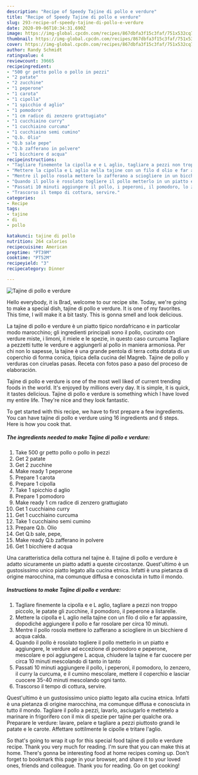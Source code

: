 ```yaml
---
description: "Recipe of Speedy Tajine di pollo e verdure"
title: "Recipe of Speedy Tajine di pollo e verdure"
slug: 293-recipe-of-speedy-tajine-di-pollo-e-verdure
date: 2020-09-06T10:34:31.690Z
image: https://img-global.cpcdn.com/recipes/867dbfa3f15c3faf/751x532cq70/tajine-di-pollo-e-verdure-recipe-main-photo.jpg
thumbnail: https://img-global.cpcdn.com/recipes/867dbfa3f15c3faf/751x532cq70/tajine-di-pollo-e-verdure-recipe-main-photo.jpg
cover: https://img-global.cpcdn.com/recipes/867dbfa3f15c3faf/751x532cq70/tajine-di-pollo-e-verdure-recipe-main-photo.jpg
author: Randy Schmidt
ratingvalue: 4
reviewcount: 39665
recipeingredient:
- "500 gr petto pollo o pollo in pezzi"
- "2 patate"
- "2 zucchine"
- "1 peperone"
- "1 carota"
- "1 cipolla"
- "1 spicchio d aglio"
- "1 pomodoro"
- "1 cm radice di zenzero grattugiato"
- "1 cucchiaino curry"
- "1 cucchiaino curcuma"
- "1 cucchiaino semi cumino"
- "Q.b. Olio"
- "Q.b sale pepe"
- "Q.b zafferano in polvere"
- "1 bicchiere d acqua"
recipeinstructions:
- "Tagliare finemente la cipolla e e L aglio, tagliare a pezzi non troppo piccolo, le patate gli zucchine, il pomodoro, il peperone a listarelle."
- "Mettere la cipolla e L aglio nella tajine con un filo d olio e far appassire, dopodiché aggiungere il pollo e far rosolare per circa 10 minuti."
- "Mentre il pollo rosola mettere lo zafferano a sciogliere in un bicchiere d acqua calda."
- "Quando il pollo è rosolato togliere il pollo metterlo in un piatto e aggiungere, le verdure ad eccezione di pomodoro e peperone, mescolare e poi aggiungere L acqua, chiudere la tajine e far cuocere per circa 10 minuti mescolando di tanto in tanto"
- "Passati 10 minuti aggiungere il pollo, i peperoni, il pomodoro, lo zenzero, il curry la curcuma, e il cumino mescolare, mettere il coperchio e lasciar cuocere 35-40 minuti mescolando ogni tanto."
- "Trascorso il tempo di cottura, servire."
categories:
- Recipe
tags:
- tajine
- di
- pollo

katakunci: tajine di pollo 
nutrition: 264 calories
recipecuisine: American
preptime: "PT39M"
cooktime: "PT52M"
recipeyield: "3"
recipecategory: Dinner

---
```



![Tajine di pollo e verdure](https://img-global.cpcdn.com/recipes/867dbfa3f15c3faf/751x532cq70/tajine-di-pollo-e-verdure-recipe-main-photo.jpg)

Hello everybody, it is Brad, welcome to our recipe site. Today, we're going to make a special dish, tajine di pollo e verdure. It is one of my favorites. This time, I will make it a bit tasty. This is gonna smell and look delicious.

La tajine di pollo e verdure è un piatto tipico nordafricano e in particolar modo marocchino; gli ingredienti principali sono il pollo, cucinato con verdure miste, i limoni, il miele e le spezie, in questo caso curcuma Tagliare a pezzetti tutte le verdure e aggiungerli al pollo in maniera armoniosa. Per chi non lo sapesse, la tajine è una grande pentola di terra cotta dotata di un coperchio di forma conica, tipica della cucina del Magreb. Tajine de pollo y verduras con ciruelas pasas. Receta con fotos paso a paso del proceso de elaboración.

Tajine di pollo e verdure is one of the most well liked of current trending foods in the world. It's enjoyed by millions every day. It is simple, it is quick, it tastes delicious. Tajine di pollo e verdure is something which I have loved my entire life. They're nice and they look fantastic.


To get started with this recipe, we have to first prepare a few ingredients. You can have tajine di pollo e verdure using 16 ingredients and 6 steps. Here is how you cook that.

<!--inarticleads1-->

##### The ingredients needed to make Tajine di pollo e verdure:

1. Take 500 gr petto pollo o pollo in pezzi
1. Get 2 patate
1. Get 2 zucchine
1. Make ready 1 peperone
1. Prepare 1 carota
1. Prepare 1 cipolla
1. Take 1 spicchio d aglio
1. Prepare 1 pomodoro
1. Make ready 1 cm radice di zenzero grattugiato
1. Get 1 cucchiaino curry
1. Get 1 cucchiaino curcuma
1. Take 1 cucchiaino semi cumino
1. Prepare Q.b. Olio
1. Get Q.b sale, pepe,
1. Make ready Q.b zafferano in polvere
1. Get 1 bicchiere d acqua


Una caratteristica della cottura nel tajine è. Il tajine di pollo e verdure è adatto sicuramente un piatto adatti a queste circostanze. Quest&#39;ultimo è un gustosissimo unico piatto legato alla cucina etnica. Infatti è una pietanza di origine marocchina, ma comunque diffusa e conosciuta in tutto il mondo. 

<!--inarticleads2-->

##### Instructions to make Tajine di pollo e verdure:

1. Tagliare finemente la cipolla e e L aglio, tagliare a pezzi non troppo piccolo, le patate gli zucchine, il pomodoro, il peperone a listarelle.
1. Mettere la cipolla e L aglio nella tajine con un filo d olio e far appassire, dopodiché aggiungere il pollo e far rosolare per circa 10 minuti.
1. Mentre il pollo rosola mettere lo zafferano a sciogliere in un bicchiere d acqua calda.
1. Quando il pollo è rosolato togliere il pollo metterlo in un piatto e aggiungere, le verdure ad eccezione di pomodoro e peperone, mescolare e poi aggiungere L acqua, chiudere la tajine e far cuocere per circa 10 minuti mescolando di tanto in tanto
1. Passati 10 minuti aggiungere il pollo, i peperoni, il pomodoro, lo zenzero, il curry la curcuma, e il cumino mescolare, mettere il coperchio e lasciar cuocere 35-40 minuti mescolando ogni tanto.
1. Trascorso il tempo di cottura, servire.


Quest&#39;ultimo è un gustosissimo unico piatto legato alla cucina etnica. Infatti è una pietanza di origine marocchina, ma comunque diffusa e conosciuta in tutto il mondo. Tagliare il pollo a pezzi, lavarlo, asciugarlo e mettetelo a marinare in frigorifero con il mix di spezie per tajine per qualche ora. Preparare le verdure: lavare, pelare e tagliare a pezzi piuttosto grandi le patate e le carote. Affettare sottilmente le cipolle e tritare l&#39;aglio. 

So that's going to wrap it up for this special food tajine di pollo e verdure recipe. Thank you very much for reading. I'm sure that you can make this at home. There's gonna be interesting food at home recipes coming up. Don't forget to bookmark this page in your browser, and share it to your loved ones, friends and colleague. Thank you for reading. Go on get cooking!
